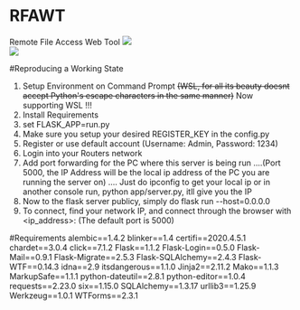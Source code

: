 # RFAWT
Remote File Access Web Tool
![](https://i.imgur.com/s0ayhd4.png)
<br/>
![](https://i.imgur.com/11Fybxd.png)

#Reproducing a Working State
1. Setup Environment on Command Prompt ~~(WSL, for all its beauty doesnt accept Python's escape characters in the same manner)~~ Now supporting WSL !!!
2. Install Requirements
3. set FLASK_APP=run.py
4. Make sure you setup your desired REGISTER_KEY in the config.py
5. Register or use default account (Username: Admin, Password: 1234)
6. Login into your Routers network
7. Add port forwarding for the PC where this server is being run
....(Port 5000, the IP Address will be the local ip address of the PC you are running the server on)
.... Just do ipconfig to get your local ip or in another console run, python app/server.py, itll give you the IP
8. Now to the flask server publicy, simply do flask run --host=0.0.0.0
9. To connect, find your network IP, and connect through the browser with <ip_address>:<port> (The default port is 5000)


#Requirements
alembic==1.4.2
blinker==1.4
certifi==2020.4.5.1
chardet==3.0.4
click==7.1.2
Flask==1.1.2
Flask-Login==0.5.0
Flask-Mail==0.9.1
Flask-Migrate==2.5.3
Flask-SQLAlchemy==2.4.3
Flask-WTF==0.14.3
idna==2.9
itsdangerous==1.1.0
Jinja2==2.11.2
Mako==1.1.3
MarkupSafe==1.1.1
python-dateutil==2.8.1
python-editor==1.0.4
requests==2.23.0
six==1.15.0
SQLAlchemy==1.3.17
urllib3==1.25.9
Werkzeug==1.0.1
WTForms==2.3.1

